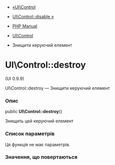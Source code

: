 - [«UI\Control](class.ui-control.md)
- [UI\Control::disable »](ui-control.disable.md)

- [PHP Manual](index.md)
- [UI\Control](class.ui-control.md)
- Знищити керуючий елемент

# UI\Control::destroy

(UI 0.9.9)

UI\Control::destroy — Знищити керуючий елемент

### Опис

public **UI\Control::destroy**()

Знищить цей керуючий елемент

### Список параметрів

Ця функція не має параметрів.

### Значення, що повертаються
